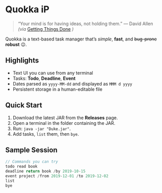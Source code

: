 # Quokka iP

> “Your mind is for having ideas, not holding them.” — David Allen  
> _(via_ [Getting Things Done](https://gettingthingsdone.com) _)_

Quokka is a text-based task manager that’s *simple*, **fast**, and ~~bug-prone~~ **robust** 😉.

## Highlights
- Text UI you can use from any terminal
- Tasks: **Todo**, **Deadline**, **Event**
- Dates parsed as `yyyy-MM-dd` and displayed as `MMM d yyyy`
- Persistent storage in a human-editable file

## Quick Start
1. Download the latest JAR from the **Releases** page.
2. Open a terminal in the folder containing the JAR.
3. Run: `java -jar "Duke.jar"`.
4. Add tasks, `list` them, then `bye`.

## Sample Session
```java
// Commands you can try
todo read book
deadline return book /by 2019-10-15
event project /from 2019-12-01 /to 2019-12-02
list
bye
